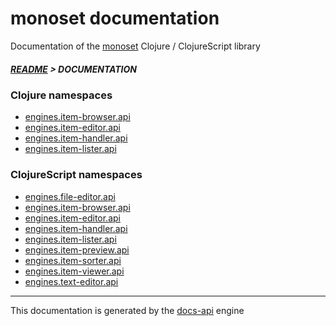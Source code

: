 

# monoset documentation

Documentation of the [monoset](https://monotech-hq.github.io/monoset) Clojure / ClojureScript library

##### [README](../README.md) > DOCUMENTATION

### Clojure namespaces

* [engines.item-browser.api](clj/engines/item-browser/API.md)
* [engines.item-editor.api](clj/engines/item-editor/API.md)
* [engines.item-handler.api](clj/engines/item-handler/API.md)
* [engines.item-lister.api](clj/engines/item-lister/API.md)

### ClojureScript namespaces

* [engines.file-editor.api](cljs/engines/file-editor/API.md)
* [engines.item-browser.api](cljs/engines/item-browser/API.md)
* [engines.item-editor.api](cljs/engines/item-editor/API.md)
* [engines.item-handler.api](cljs/engines/item-handler/API.md)
* [engines.item-lister.api](cljs/engines/item-lister/API.md)
* [engines.item-preview.api](cljs/engines/item-preview/API.md)
* [engines.item-sorter.api](cljs/engines/item-sorter/API.md)
* [engines.item-viewer.api](cljs/engines/item-viewer/API.md)
* [engines.text-editor.api](cljs/engines/text-editor/API.md)

---

This documentation is generated by the [docs-api](https://github.com/bithandshake/docs-api) engine

